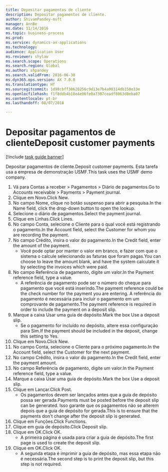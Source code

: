 ```yaml
--- 
title: Depositar pagamentos de cliente
description: Depositar pagamentos de cliente.
author: ShivamPandey-msft
manager: AnnBe
ms.date: 11/14/2016
ms.topic: business-process
ms.prod: 
ms.service: dynamics-ax-applications
ms.technology: 
audience: Application User
ms.reviewer: shylaw
ms.search.scope: Operations
ms.search.region: Global
ms.author: shpandey
ms.search.validFrom: 2016-06-30
ms.dyn365.ops.version: AX 7.0.0
ms.translationtype: HT
ms.sourcegitcommit: 1d98cbff30620256c9d13e7b4a90314db150e33e
ms.openlocfilehash: f1f8ddb4b18e4e06fe0a7307ceadf8063d8eba07
ms.contentlocale: pt-br
ms.lasthandoff: 08/07/2018

---
```

# <a name="deposit-customer-payments"></a><span data-ttu-id="09d71-103">Depositar pagamentos de cliente</span><span class="sxs-lookup"><span data-stu-id="09d71-103">Deposit customer payments</span></span>

[!include [task guide banner](../../includes/task-guide-banner.md)]

<span data-ttu-id="09d71-104">Depositar pagamentos de cliente.</span><span class="sxs-lookup"><span data-stu-id="09d71-104">Deposit customer payments.</span></span> <span data-ttu-id="09d71-105">Esta tarefa usa a empresa de demonstração USMF.</span><span class="sxs-lookup"><span data-stu-id="09d71-105">This task uses the USMF demo company.</span></span>

1. <span data-ttu-id="09d71-106">Vá para Contas a receber > Pagamentos > Diário de pagamentos.</span><span class="sxs-lookup"><span data-stu-id="09d71-106">Go to Accounts receivable > Payments > Payment journal.</span></span>
2. <span data-ttu-id="09d71-107">Clique em Novo.</span><span class="sxs-lookup"><span data-stu-id="09d71-107">Click New.</span></span>
3. <span data-ttu-id="09d71-108">No campo Nome, clique no botão suspenso para abrir a pesquisa.</span><span class="sxs-lookup"><span data-stu-id="09d71-108">In the Name field, click the drop-down button to open the lookup.</span></span>
4. <span data-ttu-id="09d71-109">Selecione o diário de pagamentos.</span><span class="sxs-lookup"><span data-stu-id="09d71-109">Select the payment journal.</span></span> 
5. <span data-ttu-id="09d71-110">Clique em Linhas.</span><span class="sxs-lookup"><span data-stu-id="09d71-110">Click Lines.</span></span>
6. <span data-ttu-id="09d71-111">No campo Conta, selecione o Cliente para o qual você está registrando o pagamento.</span><span class="sxs-lookup"><span data-stu-id="09d71-111">In the Account field, select the Customer for whom you are recording the payment.</span></span>
7. <span data-ttu-id="09d71-112">No campo Crédito, insira o valor do pagamento.</span><span class="sxs-lookup"><span data-stu-id="09d71-112">In the Credit field, enter the amount of the payment.</span></span>
    * <span data-ttu-id="09d71-113">Você pode optar por manter o valor em branco, e fazer com que o sistema o calcule selecionando as faturas que foram pagas.</span><span class="sxs-lookup"><span data-stu-id="09d71-113">You can choose to leave the amount blank, and have the system calculate it by selecting the invoices which were paid.</span></span>  
8. <span data-ttu-id="09d71-114">No campo Referência de pagamento, digite um valor.</span><span class="sxs-lookup"><span data-stu-id="09d71-114">In the Payment reference field, type a value.</span></span>
    * <span data-ttu-id="09d71-115">A referência de pagamento pode ser o número do cheque para pagamento que você está inserindo.</span><span class="sxs-lookup"><span data-stu-id="09d71-115">The payment reference could be the check number for the payment you are entering.</span></span> <span data-ttu-id="09d71-116">A referência do pagamento é necessária para incluir o pagamento em um comprovante de pagamento.</span><span class="sxs-lookup"><span data-stu-id="09d71-116">The payment reference is required in order to include the payment on a deposit slip.</span></span>  
9. <span data-ttu-id="09d71-117">Marque a caixa Usar uma guia de depósito.</span><span class="sxs-lookup"><span data-stu-id="09d71-117">Mark the box Use a deposit slip.</span></span>
    * <span data-ttu-id="09d71-118">Se o pagamento for incluído no depósito, altere essa configuração para Sim.</span><span class="sxs-lookup"><span data-stu-id="09d71-118">If the payment should be included in the deposit, change this setting to Yes.</span></span>  
10. <span data-ttu-id="09d71-119">Clique em Novo.</span><span class="sxs-lookup"><span data-stu-id="09d71-119">Click New.</span></span>
11. <span data-ttu-id="09d71-120">No campo Conta, selecione o Cliente para o próximo pagamento.</span><span class="sxs-lookup"><span data-stu-id="09d71-120">In the Account field, select the Customer for the next payment.</span></span>
12. <span data-ttu-id="09d71-121">No campo Crédito, insira o valor do pagamento.</span><span class="sxs-lookup"><span data-stu-id="09d71-121">In the Credit field, enter the payment amount.</span></span>
13. <span data-ttu-id="09d71-122">No campo Referência de pagamento, digite um valor.</span><span class="sxs-lookup"><span data-stu-id="09d71-122">In the Payment reference field, type a value.</span></span>
14. <span data-ttu-id="09d71-123">Marque a caixa Usar uma guia de depósito.</span><span class="sxs-lookup"><span data-stu-id="09d71-123">Mark the box Use a deposit slip.</span></span>
15. <span data-ttu-id="09d71-124">Clique em Lançar.</span><span class="sxs-lookup"><span data-stu-id="09d71-124">Click Post.</span></span>
    * <span data-ttu-id="09d71-125">Os pagamentos devem ser lançados antes que a guia de depósito possa ser gerada.</span><span class="sxs-lookup"><span data-stu-id="09d71-125">Payments must be posted before the deposit slip can be generated.</span></span> <span data-ttu-id="09d71-126">Isso garante que os pagamentos não se alterem depois que a guia de depósito for gerada.</span><span class="sxs-lookup"><span data-stu-id="09d71-126">This is to ensure that the payments don't change after the deposit slip is generated.</span></span>  
16. <span data-ttu-id="09d71-127">Clique em Funções.</span><span class="sxs-lookup"><span data-stu-id="09d71-127">Click Functions.</span></span>
17. <span data-ttu-id="09d71-128">Clique em guia de depósito.</span><span class="sxs-lookup"><span data-stu-id="09d71-128">Click Deposit slip.</span></span>
18. <span data-ttu-id="09d71-129">Clique em OK.</span><span class="sxs-lookup"><span data-stu-id="09d71-129">Click OK.</span></span>
    * <span data-ttu-id="09d71-130">A primeira página é usada para criar a guia de depósito.</span><span class="sxs-lookup"><span data-stu-id="09d71-130">The first page is used to create the deposit slip.</span></span>  
19. <span data-ttu-id="09d71-131">Clique em OK.</span><span class="sxs-lookup"><span data-stu-id="09d71-131">Click OK.</span></span>
    * <span data-ttu-id="09d71-132">A segunda etapa é imprimir a guia de depósito, mas essa etapa não é necessária.</span><span class="sxs-lookup"><span data-stu-id="09d71-132">The second step is to print the deposit slip, but this step is not required.</span></span>  


